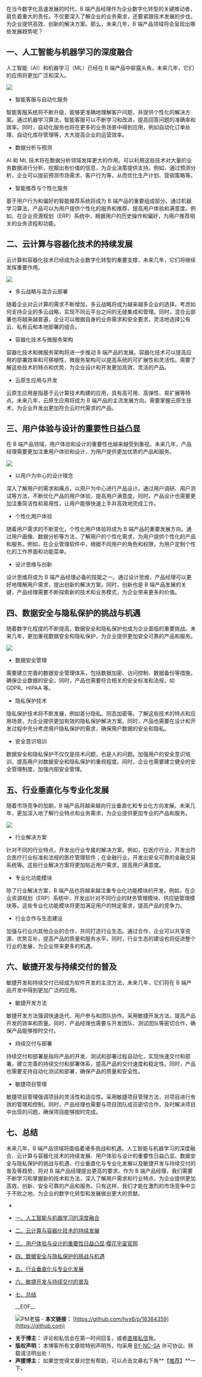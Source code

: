 
在当今数字化高速发展的时代，B 端产品经理作为企业数字化转型的关键推动者，肩负着重大的责任。不仅要深入了解企业的业务需求，还要紧跟技术发展的步伐，为企业提供高效、创新的解决方案。那么，未来几年，B 端产品领域将会呈现出哪些发展趋势呢？


## 









## 一、人工智能与机器学习的深度融合


人工智能（AI）和机器学习（ML）已经在 B 端产品中崭露头角，未来几年，它们的应用将更加广泛和深入。


[![](https://www.mroldcat.top/upfile/Images/content_img/20240823/082304111035.jpg)](https://www.mroldcat.top/upfile/Images/content_img/20240823/082304111035.jpg)


* 智能客服与自动化服务


智能客服系统将不断升级，能够更准确地理解客户问题，并提供个性化的解决方案。通过机器学习算法，智能客服可以不断学习和改进，提高回答问题的准确率和效率。同时，自动化服务也将在更多的业务场景中得到应用，例如自动化订单处理、自动化库存管理等，大大提高企业的运营效率。


* 数据分析与预测


AI 和 ML 技术将在数据分析领域发挥更大的作用。可以利用这些技术对大量的业务数据进行分析，挖掘出有价值的信息，为企业决策提供支持。例如，通过预测分析，企业可以提前预测市场需求、客户行为等，从而优化生产计划、营销策略等。


* 智能推荐与个性化服务


基于用户行为和偏好的智能推荐系统将成为 B 端产品的重要组成部分。通过机器学习算法，产品可以为用户提供个性化的服务和推荐，提高用户体验和满意度。例如，在企业资源规划（ERP）系统中，根据用户的历史操作和偏好，为用户推荐相关的业务流程和功能。


## 二、云计算与容器化技术的持续发展


云计算和容器化技术已经成为企业数字化转型的重要支撑，未来几年，它们将继续发挥重要作用。


[![](https://www.mroldcat.top/upfile/Images/content_img/20240823/082304112439.jpg)](https://www.mroldcat.top/upfile/Images/content_img/20240823/082304112439.jpg)


* 多云战略与混合云部署


随着企业对云计算的需求不断增加，多云战略将成为越来越多企业的选择。考虑如何支持企业的多云战略，实现不同云平台之间的无缝集成和管理。同时，混合云部署也将越来越普遍，企业可以根据自身的业务需求和安全要求，灵活地选择公有云、私有云和本地部署的组合。


* 容器化技术与微服务架构


容器化技术和微服务架构将进一步推动 B 端产品的发展。容器化技术可以提高应用的部署效率和可移植性，微服务架构可以提高系统的可扩展性和灵活性。需要了解这些技术的特点和优势，为企业设计和开发更加高效、灵活的产品。


* 云原生应用与开发


云原生应用是指基于云计算技术构建的应用，具有高可用、高弹性、易扩展等特点。未来几年，云原生应用将成为 B 端产品的主流发展方向。需要掌握云原生技术，为企业开发出更加符合云时代需求的产品。


## 三、用户体验与设计的重要性日益凸显




在 B 端产品领域，用户体验和设计的重要性也越来越受到重视。未来几年，产品经理需要更加注重用户体验和设计，为用户提供更加优质的产品和服务。


[![](https://www.mroldcat.top/upfile/Images/content_img/20240823/082304113546.jpg)](https://www.mroldcat.top/upfile/Images/content_img/20240823/082304113546.jpg)


* 以用户为中心的设计理念


深入了解用户的需求和痛点，以用户为中心进行产品设计。通过用户调研、用户测试等方法，不断优化产品的用户体验，提高用户满意度。同时，产品设计也需要更加注重简洁性和易用性，让用户能够快速上手并高效地完成工作。


* 个性化用户体验


随着用户需求的不断变化，个性化用户体验将成为 B 端产品的重要发展方向。通过用户画像、数据分析等方法，了解用户的个性化需求，为用户提供个性化的产品和服务。例如，在企业管理软件中，根据不同用户的角色和权限，为用户定制个性化的工作界面和功能菜单。


* 设计思维与创新


设计思维将成为 B 端产品经理必备的技能之一。通过设计思维，产品经理可以更好地理解用户需求，提出创新的解决方案。同时，创新也是 B 端产品发展的关键，产品经理需要不断探索新的技术和业务模式，为企业带来更多的价值。


## 四、数据安全与隐私保护的挑战与机遇


随着数字化程度的不断提高，数据安全和隐私保护也成为企业面临的重要挑战。未来几年，更加重视数据安全和隐私保护，为企业提供更加安全可靠的产品和服务。


[![](https://www.mroldcat.top/upfile/Images/content_img/20240823/082304115253.jpg)](https://www.mroldcat.top/upfile/Images/content_img/20240823/082304115253.jpg)


* 数据安全管理


需要建立完善的数据安全管理体系，包括数据加密、访问控制、数据备份等措施，确保企业数据的安全。同时，产品也需要符合相关的安全标准和法规，如 GDPR、HIPAA 等。


* 隐私保护技术


隐私保护技术将不断发展，例如差分隐私、同态加密等。了解这些技术的特点和应用场景，为企业提供更加有效的隐私保护解决方案。同时，产品也需要在设计和开发过程中充分考虑用户隐私保护的需求，确保用户数据的安全和隐私。


* 安全意识培训


数据安全和隐私保护不仅仅是技术问题，也是人的问题。加强用户的安全意识培训，提高用户对数据安全和隐私保护的重视程度。同时，企业也需要建立健全的安全管理制度，加强内部安全管理。


## 五、行业垂直化与专业化发展


随着市场竞争的加剧，B 端产品将越来越向行业垂直化和专业化方向发展。未来几年，更加深入地了解行业特点和业务需求，为企业提供更加专业的产品和服务。


[![](https://www.mroldcat.top/upfile/Images/content_img/20240823/08230412103.jpg)](https://www.mroldcat.top/upfile/Images/content_img/20240823/08230412103.jpg)


* 行业解决方案


针对不同的行业特点，开发出行业专属的解决方案。例如，在医疗行业，开发出符合医疗行业标准和法规的医疗管理软件；在金融行业，开发出安全可靠的金融交易系统等。这些行业解决方案将更加贴近用户需求，提高用户满意度。


* 专业化功能模块


除了行业解决方案，B 端产品也将越来越注重专业化功能模块的开发。例如，在企业资源规划（ERP）系统中，开发出针对不同行业的财务管理模块、供应链管理模块等。这些专业化功能模块将更加满足用户的特定需求，提高产品的竞争力。


* 行业合作与生态建设


加强与行业内其他企业的合作，共同打造行业生态。通过合作，企业可以共享资源、优势互补，提高产品的质量和服务水平。同时，行业生态的建设也将促进整个行业的发展，为企业带来更多的机遇。


## 六、敏捷开发与持续交付的普及


敏捷开发和持续交付已经成为软件开发的主流方法，未来几年，它们将在 B 端产品开发中得到更加广泛的应用。


* 敏捷开发方法


敏捷开发方法强调快速迭代、用户参与和团队协作。采用敏捷开发方法，提高产品开发的效率和质量。同时，产品经理也需要与开发团队、测试团队等密切合作，确保产品能够按时交付。


* 持续交付与部署


持续交付和部署是指将产品的开发、测试和部署过程自动化，实现快速交付和部署。建立完善的持续交付和部署体系，提高产品的交付速度和稳定性。同时，产品也需要支持自动化测试和部署，确保产品的质量和安全性。


* 敏捷项目管理


敏捷项目管理强调项目的灵活性和适应性。采用敏捷项目管理方法，对项目进行有效的管理和控制。同时，产品经理也需要与项目团队成员密切合作，及时解决项目中出现的问题，确保项目能够按时完成。


## 七、总结


未来几年，B 端产品领域将面临着诸多挑战和机遇。人工智能与机器学习的深度融合、云计算与容器化技术的持续发展、用户体验与设计的重要性日益凸显、数据安全与隐私保护的挑战与机遇、行业垂直化与专业化发展以及敏捷开发与持续交付的普及等趋势，将对 B 端产品经理提出更高的要求。作为 B 端产品经理，我们需要不断学习和掌握新的技术和方法，深入了解用户需求和行业特点，为企业提供更加高效、创新、安全可靠的产品和服务。只有这样，我们才能在激烈的市场竞争中立于不败之地，为企业的数字化转型和发展做出更大的贡献。











  * 
* [一、人工智能与机器学习的深度融合](#tid-c5Wec8)
* [二、云计算与容器化技术的持续发展](#tid-rPWHQw)
* [三、用户体验与设计的重要性日益凸显](#tid-mcikDS):[樱花宇宙官网](https://yzygzn.com)
* [四、数据安全与隐私保护的挑战与机遇](#tid-PSFRwt)
* [五、行业垂直化与专业化发展](#tid-p8PdZz)
* [六、敏捷开发与持续交付的普及](#tid-mnxY5k)
* [七、总结](#tid-M5zMtn)

   \_\_EOF\_\_

   ![](https://github.com/hyx6)PM老猫  - **本文链接：** [https://github.com/hyx6/p/18384359](https://github.com)
 - **关于博主：** 评论和私信会在第一时间回复。或者[直接私信](https://github.com)我。
 - **版权声明：** 本博客所有文章除特别声明外，均采用 [BY\-NC\-SA](https://github.com "BY-NC-SA") 许可协议。转载请注明出处！
 - **声援博主：** 如果您觉得文章对您有帮助，可以点击文章右下角**【[推荐](javascript:void(0);)】**一下。
     
